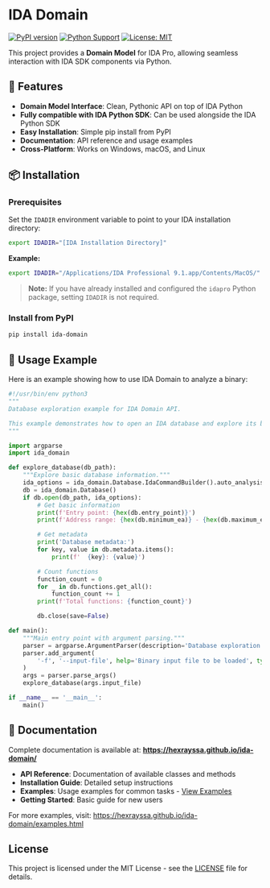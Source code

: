 # IDA Domain

[![PyPI version](https://badge.fury.io/py/ida-domain.svg)](https://badge.fury.io/py/ida-domain)
[![Python Support](https://img.shields.io/pypi/pyversions/ida-domain.svg)](https://pypi.org/project/ida-domain/)
[![License: MIT](https://img.shields.io/badge/License-MIT-yellow.svg)](https://opensource.org/licenses/MIT)

This project provides a **Domain Model** for IDA Pro, allowing seamless interaction with IDA SDK components via Python.

## 🚀 Features

- **Domain Model Interface**: Clean, Pythonic API on top of IDA Python
- **Fully compatible with IDA Python SDK**: Can be used alongside the IDA Python SDK
- **Easy Installation**: Simple pip install from PyPI
- **Documentation**: API reference and usage examples
- **Cross-Platform**: Works on Windows, macOS, and Linux

## 📦 Installation

### Prerequisites

Set the `IDADIR` environment variable to point to your IDA installation directory:

```bash
export IDADIR="[IDA Installation Directory]"
```

**Example:**
```bash
export IDADIR="/Applications/IDA Professional 9.1.app/Contents/MacOS/"
```

> **Note:** If you have already installed and configured the `idapro` Python package, setting `IDADIR` is not required.

### Install from PyPI

```bash
pip install ida-domain
```

## 🎯 Usage Example

Here is an example showing how to use IDA Domain to analyze a binary:

```python
#!/usr/bin/env python3
"""
Database exploration example for IDA Domain API.

This example demonstrates how to open an IDA database and explore its basic properties.
"""

import argparse
import ida_domain

def explore_database(db_path):
    """Explore basic database information."""
    ida_options = ida_domain.Database.IdaCommandBuilder().auto_analysis(True).new_database(True)
    db = ida_domain.Database()
    if db.open(db_path, ida_options):
        # Get basic information
        print(f'Entry point: {hex(db.entry_point)}')
        print(f'Address range: {hex(db.minimum_ea)} - {hex(db.maximum_ea)}')

        # Get metadata
        print('Database metadata:')
        for key, value in db.metadata.items():
            print(f'  {key}: {value}')

        # Count functions
        function_count = 0
        for _ in db.functions.get_all():
            function_count += 1
        print(f'Total functions: {function_count}')

        db.close(save=False)

def main():
    """Main entry point with argument parsing."""
    parser = argparse.ArgumentParser(description='Database exploration example')
    parser.add_argument(
        '-f', '--input-file', help='Binary input file to be loaded', type=str, required=True
    )
    args = parser.parse_args()
    explore_database(args.input_file)

if __name__ == '__main__':
    main()

```

## 📖 Documentation

Complete documentation is available at: **https://hexrayssa.github.io/ida-domain/**

- **API Reference**: Documentation of available classes and methods
- **Installation Guide**: Detailed setup instructions
- **Examples**: Usage examples for common tasks - [View Examples](https://hexrayssa.github.io/ida-domain/examples.html)
- **Getting Started**: Basic guide for new users

For more examples, visit: https://hexrayssa.github.io/ida-domain/examples.html

## License

This project is licensed under the MIT License - see the [LICENSE](LICENSE) file for details.
